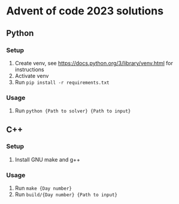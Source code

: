 # Advent of code 2023 solutions

## Python

### Setup

1. Create venv, see https://docs.python.org/3/library/venv.html for instructions
2. Activate venv
3. Run `pip install -r requirements.txt`

### Usage

1. Run `python {Path to solver} {Path to input}`

## C++

### Setup

1. Install GNU make and g++

### Usage

1. Run `make {Day number}`
2. Run `build/{Day number} {Path to input}`
